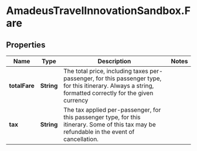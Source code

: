 # AmadeusTravelInnovationSandbox.Fare

## Properties
Name | Type | Description | Notes
------------ | ------------- | ------------- | -------------
**totalFare** | **String** | The total price, including taxes per-passenger, for this passenger type, for this itinerary. Always a string, formatted correctly for the given currency | 
**tax** | **String** | The tax applied per-passenger, for this passenger type, for this itinerary. Some of this tax may be refundable in the event of cancellation. | 


